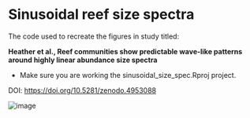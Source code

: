 # Sinusoidal reef size spectra

The code used to recreate the figures in study titled: 

**Heather et al., Reef communities show predictable wave-like patterns around highly linear abundance size spectra**

- Make sure you are working the sinusoidal_size_spec.Rproj project.

DOI: https://doi.org/10.5281/zenodo.4953088

![image](https://user-images.githubusercontent.com/30920629/121997933-72fc9b00-cdee-11eb-9597-0a63e7c9b524.png) 
